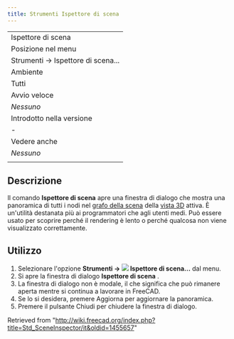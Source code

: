 ```yaml
---
title: Strumenti Ispettore di scena
---
```

|  |
| --- |
| Ispettore di scena |
| Posizione nel menu |
| Strumenti → Ispettore di scena... |
| Ambiente |
| Tutti |
| Avvio veloce |
| *Nessuno* |
| Introdotto nella versione |
| - |
| Vedere anche |
| *Nessuno* |
|  |

## Descrizione

Il comando **Ispettore di scena** apre una finestra di dialogo che mostra una panoramica di tutti i nodi nel [grafo della scena](/Scenegraph/it "Scenegraph/it") della [vista 3D](/3D_view/it "3D view/it") attiva. È un'utilità destanata più ai programmatori che agli utenti medi. Può essere usato per scoprire perché il rendering è lento o perché qualcosa non viene visualizzato correttamente.

## Utilizzo

1. Selezionare l'opzione **Strumenti → ![](/images/Std_SceneInspector.svg) Ispettore di scena...** dal menu.
2. Si apre la finestra di dialogo **Ispettore di scena** .
3. La finestra di dialogo non è modale, il che significa che può rimanere aperta mentre si continua a lavorare in FreeCAD.
4. Se lo si desidera, premere Aggiorna per aggiornare la panoramica.
5. Premere il pulsante Chiudi per chiudere la finestra di dialogo.

Retrieved from "<http://wiki.freecad.org/index.php?title=Std_SceneInspector/it&oldid=1455657>"